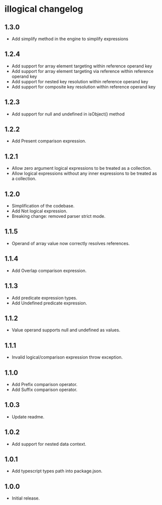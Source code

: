 # illogical changelog

## 1.3.0
* Add simplify method in the engine to simplify expressions

## 1.2.4
* Add support for array element targeting within reference operand key
* Add support for array element targeting via reference within reference operand key
* Add support for nested key resolution within reference operand key
* Add support for composite key resolution within reference operand key

## 1.2.3
* Add support for null and undefined in isObject() method

## 1.2.2
* Add Present comparison expression.

## 1.2.1
* Allow zero argument logical expressions to be treated as a collection.
* Allow logical expressions without any inner expressions to be treated as a collection.

## 1.2.0
* Simplification of the codebase.
* Add Not logical expression.
* Breaking change: removed parser strict mode.

## 1.1.5
* Operand of array value now correctly resolves references.

## 1.1.4
* Add Overlap comparison expression.

## 1.1.3
* Add predicate expression types.
* Add Undefined predicate expression.

## 1.1.2
* Value operand supports null and undefined as values.

## 1.1.1
* Invalid logical/comparison expression throw exception.

## 1.1.0
* Add Prefix comparison operator.
* Add Suffix comparison operator.

## 1.0.3
* Update readme.

## 1.0.2
* Add support for nested data context.

## 1.0.1
* Add typescript types path into package.json.

## 1.0.0
* Initial release.
